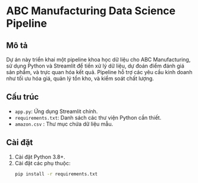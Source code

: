 # ABC Manufacturing Data Science Pipeline

## Mô tả
Dự án này triển khai một pipeline khoa học dữ liệu cho ABC Manufacturing, sử dụng Python và Streamlit để tiền xử lý dữ liệu, dự đoán điểm đánh giá sản phẩm, và trực quan hóa kết quả. Pipeline hỗ trợ các yêu cầu kinh doanh như tối ưu hóa giá, quản lý tồn kho, và kiểm soát chất lượng.

## Cấu trúc
- `app.py`: Ứng dụng Streamlit chính.
- `requirements.txt`: Danh sách các thư viện Python cần thiết.
- `amazon.csv` : Thư mục chứa dữ liệu mẫu.

## Cài đặt
1. Cài đặt Python 3.8+.
2. Cài đặt các phụ thuộc:
   ```bash
   pip install -r requirements.txt
